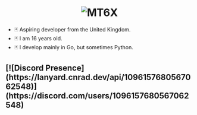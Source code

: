<h1 align="center"><img src="https://github.com/mt6x/mt6x/blob/main/standard.gif" alt="MT6X"></h1>

- 🃏 Aspiring developer from the United Kingdom.
- 🃏 I am 16 years old.
- 🃏 I develop mainly in Go, but sometimes Python.

<h2 align="centre">
  [![Discord Presence](https://lanyard.cnrad.dev/api/1096157680567062548)](https://discord.com/users/1096157680567062548)
</h2>
